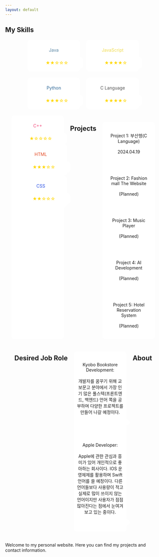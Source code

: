 ```yaml
---
layout: default
---
```



## My Skills

<div class="skills-icons">
    <div class="java">
        <p>Java</p>
        <i class="fab fa-java"></i>
        <div class="rating">
            <span>★★☆☆☆</span>
        </div>
    </div>
    <div class="javascript">
        <p>JavaScript</p>
        <i class="fab fa-js"></i>
        <div class="rating">
            <span>★★★★☆</span>
        </div>
    </div>
    <div class="python">
        <p>Python</p>
        <i class="fab fa-python"></i>
        <div class="rating">
            <span>★★★☆☆</span>
        </div>
    </div>
    <div class="c-lang">
        <p>C Language</p>
        <i class="fab fa-cuttlefish"></i> <!-- Using cuttlefish icon for C language -->
        <div class="rating">
            <span>★★★★☆</span>
        </div>
    </div>
    <div class="cpp">
        <p>C++</p>
        <i class="fab fa-cuttlefish"></i> <!-- Using cuttlefish icon for C++ -->
        <div class="rating">
            <span>★☆☆☆☆</span>
        </div>
    <div class="html5">
        <p>HTML</p>
        <i class="fab fa-html5"></i>
        <div class="rating">
            <span>★★★☆☆</span>
        </div>
    </div>
    <div class="css3">
        <p>CSS</p>
        <i class="fab fa-css3-alt"></i>
        <div class="rating">
            <span>★★☆☆☆</span>
        </div>
    </div>
</div>

## Projects

<div class="projects-list">
    <div>
        <p>Project 1: 부산헹(C Language)<br><br>2024.04.19</p>
    </div>
    <div>
        <p>Project 2: Fashion mall The Website<br><br>(Planned)</p>
    </div>
    <div>
        <p>Project 3: Music Player<br><br>(Planned)</p>
    </div>
    <div>
        <p>Project 4: AI Development<br><br>(Planned)</p>
    </div>
    <div>
        <p>Project 5: Hotel Reservation System<br><br>(Planned)</p>
    </div>
</div>

## Desired Job Role

<div class="job-role-list">
    <div>
        <p>Kyobo Bookstore Development: <br><br>개발자를 꿈꾸기 위해 교보문고 분야에서 가장 인기 많은 풀스텍(프론트엔드, 백엔드) 언어 쪽을 공부하며 다양한 프로젝트를 만들어 나갈 예정이다.</p>
        <div class="rating">
        </div>
    </div>
    <div>
        <p>Apple Developer: <br><br>Apple에 관한 관심과 흥미가 있어 개인적으로 좋아하는 회사이다. IOS 운영체제를 활용하며 Swift언어를 쓸 예정이다. 다른 언어들보다 사용량이 적고 실제로 많이 쓰이지 않는 언어이지만 사용자가 점점 많아진다는 점에서 눈여겨보고 있는 중이다.</p>
        <div class="rating">
        </div>
    </div>
</div>

<style>
    .skills-icons, .projects-list, .job-role-list {
        display: flex;
        justify-content: center;
        flex-wrap: wrap;
        gap: 20px;
        margin-top: 20px;
    }
    .skills-icons div, .projects-list div, .job-role-list div {
        background: #fff;
        border-radius: 10px;
        padding: 10px;
        width: 150px;
        text-align: center;
    }
    .skills-icons i {
        font-size: 2em;
    }
    .rating {
        margin-top: 10px;
    }
    .rating span {
        color: gold;
    }
    .java { color: #5382a1; }
    .javascript { color: #f0db4f; }
    .python { color: #306998; }
    .c-lang { color: #555555; }
    .cpp { color: #f34b7d; }
    .csharp { color: #178600; }
    .html5 { color: #e34c26; }
    .css3 { color: #264de4; }
</style>

## About
Welcome to my personal website. Here you can find my projects and contact information.
